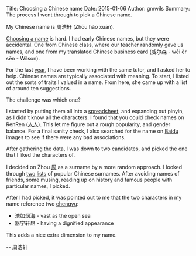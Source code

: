 Title: Choosing a Chinese name
Date: 2015-01-06
Author: gmwils
Summary: The process I went through to pick a Chinese name.

My Chinese name is 周浩轩 (Zhōu hào xuān).

[Choosing a name](http://eastasiastudent.net/china/how-to-get-a-chinese-name)
is hard. I had early Chinese names, but they were accidental. One from
Chinese class, where our teacher randomly gave us names, and one from my
translated Chinese business card (威尔森 - wēi ěr sēn - Wilson).

For the last [year](http://pseudofish.com/update-on-learning-chinese.html), I
have been working with the same tutor, and I asked her to help. Chinese names
are typically associated with meaning. To start, I listed out the sorts of
traits I valued in a name. From here, she came up with a list of around ten
suggestions.

The challenge was which one?

I started by putting them all into a
[spreadsheet](https://docs.google.com/spreadsheets/d/1Q_DtQpFfO_42wRcsqd6fYoflZOd7gzTSdEbLvtY9ha8/edit#gid=0),
and expanding out pinyin, as I didn't know all the characters. I found that
you could check names on RenRen ([人人](http://name.renren.com/)). This let me
figure out a rough popularity, and gender balance. For a final sanity check, I
also searched for the name on [Baidu](http://image.baidu.com/) images to see
if there were any bad associations.

After gathering the data, I was down to two candidates, and picked the one
that I liked the characters of.

I decided on Zhou [周](http://en.m.wikipedia.org/wiki/Zhou_(surname)) as a
surname by a more random approach. I looked through
[two](http://en.wikipedia.org/wiki/List_of_common_Chinese_surnames)
[lists](http://en.wikipedia.org/wiki/Chinese_surname) of popular Chinese
surnames. After avoiding names of friends, some musing, reading up on
history and famous people with particular names, I picked.

After I had picked, it was pointed out to me that the two characters in my
name reference two [chengyu](https://en.wikipedia.org/wiki/Chengyu):

* 浩如烟海 - vast as the open sea
* 器宇轩昂 - having a dignified appearance

This adds a nice extra dimension to my name.

-- 周浩轩
